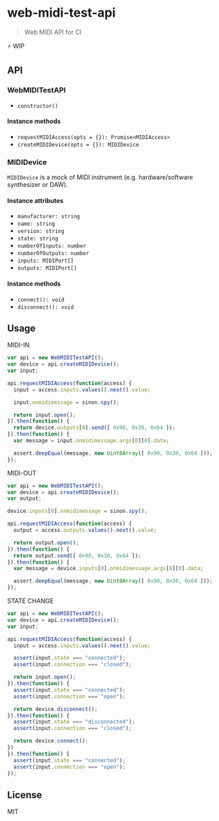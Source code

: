 # web-midi-test-api

> Web MIDI API for CI

:zap: WIP

## API
### WebMIDITestAPI
- `constructor()`

#### Instance methods
- `requestMIDIAccess(opts = {}): Promise<MIDIAccess>`
- `createMIDIDevice(opts = {}): MIDIDevice`

### MIDIDevice
`MIDIDevice` is a mock of MIDI instrument (e.g. hardware/software synthesizer or DAW).

#### Instance attributes
- `manufacturer: string`
- `name: string`
- `version: string`
- `state: string`
- `numberOfInputs: number`
- `numberOfOutputs: number`
- `inputs: MIDIPort[]`
- `outputs: MIDIPort[]`

#### Instance methods
- `connect(): void`
- `disconnect(): void`

## Usage
MIDI-IN
```js
var api = new WebMIDITestAPI();
var device = api.createMIDIDevice();
var input;

api.requestMIDIAccess(function(access) {
  input = access.inputs.values().next().value;

  input.onmidimessage = sinon.spy();

  return input.open();
}).then(function() {
  return device.outputs[0].send([ 0x90, 0x30, 0x64 ]);
}).then(function() {
  var message = input.onmidimessage.args[0][0].data;

  assert.deepEqual(message, new Uint8Array([ 0x90, 0x30, 0x64 ]));
});
```

MIDI-OUT
```js
var api = new WebMIDITestAPI();
var device = api.createMIDIDevice();
var output;

device.inputs[0].onmidimessage = sinon.spy();

api.requestMIDIAccess(function(access) {
  output = access.outputs.values().next().value;

  return output.open();
}).then(function() {
  return output.send([ 0x90, 0x30, 0x64 ]);
}).then(function() {
  var message = device.inputs[0].onmidimessage.args[0][0].data;

  assert.deepEqual(message, new Uint8Array([ 0x90, 0x30, 0x64 ]));
});
```

STATE CHANGE
```js
var api = new WebMIDITestAPI();
var device = api.createMIDIDevice();
var input;

api.requestMIDIAccess(function(access) {
  input = access.inputs.values().next().value;

  assert(input.state === "connected");
  assert(input.connection === "closed");

  return input.open();
}).then(function() {
  assert(input.state === "connected");
  assert(input.connection === "open");

  return device.disconnect();
}).then(function() {
  assert(input.state === "disconnected");
  assert(input.connection === "closed");

  return device.connect();
})
}).then(function() {
  assert(input.state === "connected");
  assert(input.connection === "open");
});
```

## License
MIT
